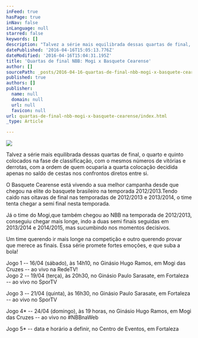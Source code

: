 ```yaml
---
inFeed: true
hasPage: true
inNav: false
inLanguage: null
starred: false
keywords: []
description: "Talvez a série mais equilibrada dessas quartas de final, o quarto e quinto colocados na fase de classificação, com o mesmos números de vitórias e derrotas, com a ordem de quem ocuparia a quarta colocação decidida apenas no saldo de cestas nos confrontos diretos entre si.\_"
datePublished: '2016-04-16T15:05:13.776Z'
dateModified: '2016-04-16T15:04:31.195Z'
title: 'Quartas de final NBB: Mogi x Basquete Cearense'
author: []
sourcePath: _posts/2016-04-16-quartas-de-final-nbb-mogi-x-basquete-cearense.md
published: true
authors: []
publisher:
  name: null
  domain: null
  url: null
  favicon: null
url: quartas-de-final-nbb-mogi-x-basquete-cearense/index.html
_type: Article

---
```

![](https://the-grid-user-content.s3-us-west-2.amazonaws.com/a2272f22-6a5f-4e8c-bd7f-ba8202335152.png)

Talvez a série mais equilibrada dessas quartas de final, o quarto e quinto colocados na fase de classificação, com o mesmos números de vitórias e derrotas, com a ordem de quem ocuparia a quarta colocação decidida apenas no saldo de cestas nos confrontos diretos entre si. 

O Basquete Cearense está vivendo a sua melhor campanha desde que chegou na elite do basquete brasileiro na temporada 2012/2013.Tendo caido nas oitavas de final nas temporadas de 2012/2013 e 2013/2014, o time tenta chegar a semi final nesta temporada. 

Já o time do Mogi,que também chegou ao NBB na temporada de 2012/2013, conseguiu chegar mais longe, indo a duas semi finais seguidas em 2013/2014 e 2014/2015, mas sucumbindo nos momentos decisivos. 

Um time querendo ir mais longe na competição e outro querendo provar que merece as finais. Essa série promete fortes emoções, e que suba a bola! 

Jogo 1 -- 16/04 (sábado), às 14h10, no Ginásio Hugo Ramos, em Mogi das Cruzes -- ao vivo na RedeTV!   
Jogo 2 -- 19/04 (terça), às 20h30, no Ginásio Paulo Sarasate, em Fortaleza -- ao vivo no SporTV
  
Jogo 3 -- 21/04 (quinta), às 16h30, no Ginásio Paulo Sarasate, em Fortaleza -- ao vivo no SporTV
  
Jogo 4\* -- 24/04 (domingo), às 19 horas, no Ginásio Hugo Ramos, em Mogi das Cruzes -- ao vivo no \#NBBnaWeb
  
Jogo 5\* -- data e horário a definir, no Centro de Eventos, em Fortaleza